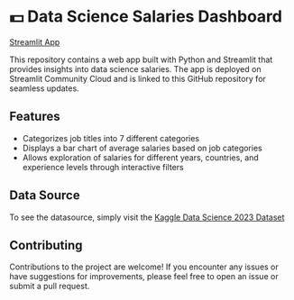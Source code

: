# 💵 Data Science Salaries Dashboard

[Streamlit App](https://ds-salaries.streamlit.app/)

This repository contains a web app built with Python and Streamlit that provides insights into data science salaries. 
The app is deployed on Streamlit Community Cloud and is linked to this GitHub repository for seamless updates.

## Features

- Categorizes job titles into 7 different categories
- Displays a bar chart of average salaries based on job categories
- Allows exploration of salaries for different years, countries, and experience levels through interactive filters

## Data Source

To see the datasource, simply visit the [Kaggle Data Science 2023 Dataset](https://www.kaggle.com/datasets/arnabchaki/data-science-salaries-2023) 

## Contributing

Contributions to the project are welcome! If you encounter any issues or have suggestions for improvements, please feel free to open an issue or submit a pull request.
